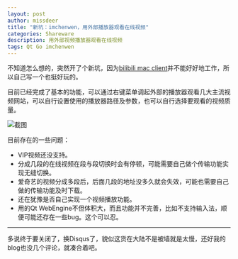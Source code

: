```yaml
---
layout: post
author: missdeer
title: "新坑：imchenwen，用外部播放器观看在线视频"
categories: Shareware
description: 用外部视频播放器观看在线视频
tags: Qt Go imchenwen
---
```


不知道怎么想的，突然开了个新坑，因为[bilibili mac client](https://github.com/typcn/bilibili-mac-client)并不能好好地工作，所以自己写一个也挺好玩的。

目前已经完成了基本的功能，可以通过右键菜单调起外部的播放器观看几大主流视频网站，可以自行设置使用的播放器路径及参数，也可以自行选择要观看的视频质量。

![截图](https://cdn.jsdelivr.net/gh/missdeer/blog@gh-pages/media/2017-03-23/imchenwen.png)

目前存在的一些问题：

- VIP视频还没支持。
- 分成几段的在线视频在段与段切换时会有停顿，可能需要自己做个传输功能实现无缝切换。
- 爱奇艺的视频分成多段后，后面几段的地址没多久就会失效，可能也需要自己做的传输功能及时下载。
- 还在犹豫是否自己实现一个视频播放功能。
- 用的Qt WebEngine不但体积大，而且功能并不完善，比如不支持输入法，顺便可能还存在一些bug。这个可以忍。

----

多说终于要关闭了，换Disqus了，貌似这货在大陆不是被墙就是太慢，还好我的blog也没几个评论，就凑合着吧。